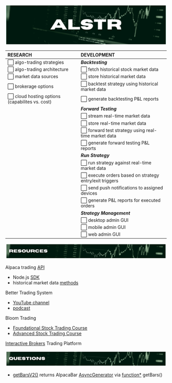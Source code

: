 ![alstr project hero](./repo_assets/readme_title.png)

<div align='center'>

| RESEARCH                                                          | DEVELOPMENT                                                               |
| :---------------------------------------------------------------- | :------------------------------------------------------------------------ |
| :white_large_square: algo-trading strategies                      | **_Backtesting_**                                                         |
| :white_large_square: algo-trading architecture                    | :white_large_square: fetch historical stock market data                   |
| :white_large_square: market data sources                          | :white_large_square: store historical market data                         |
| :white_large_square: brokerage options                            | :white_large_square: backtest strategy using historical market data       |
| :white_large_square: cloud hosting options (capabilites vs. cost) | :white_large_square: generate backtesting P&L reports                     |
|                                                                   | **_Forward Testing_**                                                     |
|                                                                   | :white_large_square: stream real-time market data                         |
|                                                                   | :white_large_square: store real-time market data                          |
|                                                                   | :white_large_square: forward test strategy using real-time market data    |
|                                                                   | :white_large_square: generate forward testing P&L reports                 |
|                                                                   | **_Run Strategy_**                                                        |
|                                                                   | :white_large_square: run strategy against real-time market data           |
|                                                                   | :white_large_square: execute orders based on strategy entry/exit triggers |
|                                                                   | :white_large_square: send push notifications to assigned devices          |
|                                                                   | :white_large_square: generate P&L reports for executed orders             |
|                                                                   | **_Strategy Management_**                                                 |
|                                                                   | :white_large_square: desktop admin GUI                                    |
|                                                                   | :white_large_square: mobile admin GUI                                     |
|                                                                   | :white_large_square: web admin GUI                                        |

</div>

![alstr project resources](./repo_assets/readme_resources.png)

Alpaca trading [API](https://alpaca.markets/)

- Node.js [SDK](https://github.com/alpacahq/alpaca-trade-api-js)
- historical market data [methods](https://github.com/alpacahq/alpaca-trade-api-js#data-api)

Better Trading System

- [YouTube channel]()
- [podcast]()

Bloom Trading

- [Foundational Stock Trading Course]()
- [Advanced Stock Trading Course]()

[Interactive Brokers](https://www.interactivebrokers.com/en/home.php) Trading Platform

![alstr project resources](./repo_assets/readme_questions.png)

- [getBarsV2()](https://github.com/alpacahq/alpaca-trade-api-js/blob/e323991fa6fc0e629ffc52514a009f2a9b24ce31/lib/resources/datav2/rest_v2.ts#L241) returns AlpacaBar [AsyncGenerator](https://developer.mozilla.org/en-US/docs/Web/JavaScript/Reference/Global_Objects/Generator) via [function\*](https://developer.mozilla.org/en-US/docs/Web/JavaScript/Reference/Statements/function*) getBars()
